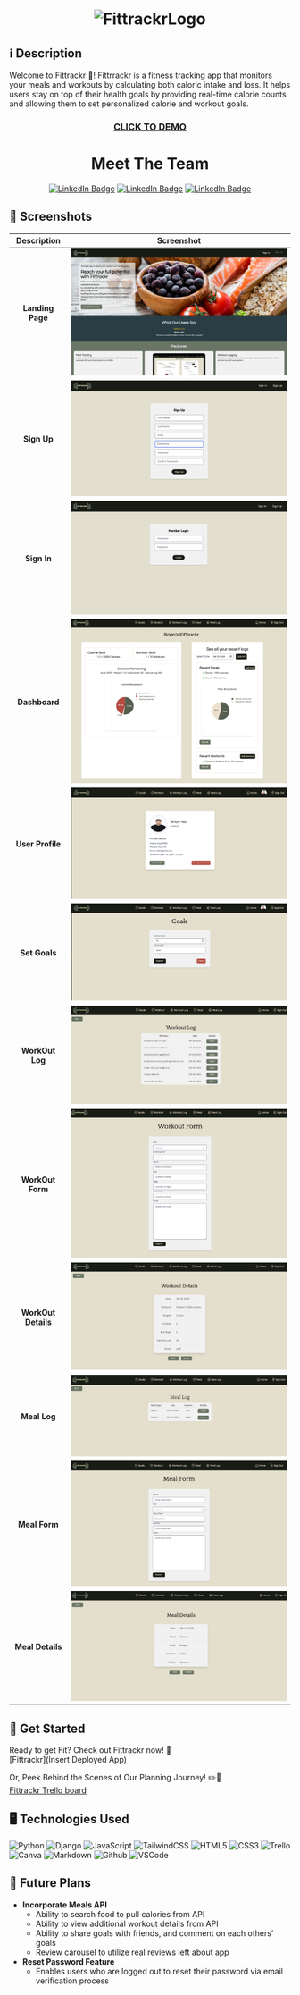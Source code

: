 # <div align="center" id="logo"> ![FittrackrLogo](https://imgur.com/2m8UXn7.png) </div>

  ## ℹ️ Description
  Welcome to Fittrackr :muscle:! Fittrrackr is a fitness tracking app that monitors your meals and workouts by calculating both caloric intake and loss. It helps users stay on top of their health goals by providing real-time calorie counts and allowing them to set personalized calorie and workout goals.

  <div id="description" align="center">
  
  ### [CLICK TO DEMO](https://google.com/)

  # Meet The Team
  [![LinkedIn Badge](https://img.shields.io/badge/-@nabrian-blue?style=flat&logo=Linkedin&logoColor=black)](https://www.linkedin.com/in/nabrian/)
  [![LinkedIn Badge](https://img.shields.io/badge/-@blank-blue?style=flat&logo=Linkedin&logoColor=black)](https://www.linkedin.com/in/blank/)
  [![LinkedIn Badge](https://img.shields.io/badge/-@blank-blue?style=flat&logo=Linkedin&logoColor=black)](https://www.linkedin.com/in/blank/)

  </div>

  ## 📸  Screenshots
  | Description       | Screenshot                                                |
  |:-----------------:|-----------------------------------------------------------|
  | **Landing Page**  | ![Landing Page](src/assets/landingpage.png)               |
  | **Sign Up**       | ![Sign Up](src/assets/signup.png)                         |
  | **Sign In**       | ![Sign In](src/assets/signin.png)                         |
  | **Dashboard**     | ![Dashboard](src/assets/dashboard.png)                    |
  | **User Profile**  | ![Dashboard](src/assets/userprofile.png)                  |
  | **Set Goals**     | ![Set Goals](src/assets/setgoals.png)                     |
  | **WorkOut Log**  | ![WorkOut Log](src/assets/workoutlog.png)                  |
  | **WorkOut Form**| ![WorkOut Form](src/assets/workoutform.png)                 |
  | **WorkOut Details**| ![WorkOut Details](src/assets/workoutdetails.png)        |
  | **Meal Log**| ![Meal Log](src/assets/meallog.png)                             |
  | **Meal Form**| ![Meal Form](src/assets/mealform.png)                          |
  | **Meal Details**| ![Meal Details](src/assets/mealdetails.png)                 |


  ## 🚀 Get Started
  Ready to get Fit? Check out Fittrackr now! :muscle: <br>
  [Fittrackr](Insert Deployed App) <br>
  
  Or, Peek Behind the Scenes of Our Planning Journey! :pencil2::notebook: <br>
  [Fittrackr Trello board](https://trello.com/invite/b/66e368b8eca7f8370b68a4ff/ATTIe655613435427517da21df36d6c0aebcB98F5860/fittrakr)

  ## 🖥️ Technologies Used
  ![Python](https://img.shields.io/badge/-Python-05122A?style=flat&logo=python)
  ![Django](https://img.shields.io/badge/-Django-05122A?style=flat&logo=django)
  ![JavaScript](https://img.shields.io/badge/-JavaScript-05122A?style=flat&logo=javascript)
  ![TailwindCSS](https://img.shields.io/badge/Tailwind%20CSS-%2338B2AC.svg?logo=tailwind-css&logoColor=white)
  ![HTML5](https://img.shields.io/badge/-HTML5-05122A?style=flat&logo=html5)
  ![CSS3](https://img.shields.io/badge/-CSS-05122A?style=flat&logo=css3) 
  ![Trello](https://img.shields.io/badge/-Trello-05122A?style=flat&logo=trello)
  ![Canva](https://img.shields.io/badge/-Canva-05122A?style=flat&logo=canva)
  ![Markdown](https://img.shields.io/badge/-Markdown-05122A?style=flat&logo=markdown)
  ![Github](https://img.shields.io/badge/-GitHub-05122A?style=flat&logo=github)
  ![VSCode](https://img.shields.io/badge/-VS_Code-05122A?style=flat&logo=visualstudio)

  ## 🔮 Future Plans

- **Incorporate Meals API**
  - Ability to search food to pull calories from API
  - Ability to view additional workout details from API
  - Ability to share goals with friends, and comment on each others’ goals
  - Review carousel to utilize real reviews left about app
- **Reset Password Feature**
  - Enables users who are logged out to reset their password via email verification process